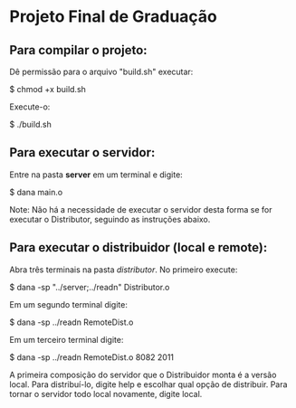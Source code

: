 # Projeto Final de Graduação

## Para compilar o projeto:

Dê permissão para o arquivo "build.sh" executar:

$ chmod +x build.sh

Execute-o:

$ ./build.sh

## Para executar o servidor:

Entre na pasta __server__ em um terminal e digite:

$ dana main.o

Note: Não há a necessidade de executar o servidor desta forma se for executar o Distributor, seguindo as instruções abaixo.

## Para executar o distribuidor (local e remote):

Abra três terminais na pasta _distributor_. No primeiro execute:

$ dana -sp "../server;../readn" Distributor.o

Em um segundo terminal digite:

$ dana -sp ../readn RemoteDist.o

Em um terceiro terminal digite:

$ dana -sp ../readn RemoteDist.o 8082 2011

A primeira composição do servidor que o Distribuidor monta é a versão local. Para distribuí-lo, digite help e escolhar qual opção de distribuir. Para tornar o servidor todo local novamente, digite local.
